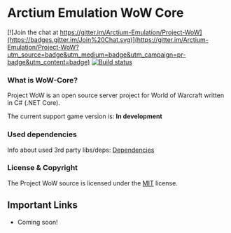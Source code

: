 # Arctium Emulation WoW Core

[![Join the chat at https://gitter.im/Arctium-Emulation/Project-WoW](https://badges.gitter.im/Join%20Chat.svg)](https://gitter.im/Arctium-Emulation/Project-WoW?utm_source=badge&utm_medium=badge&utm_campaign=pr-badge&utm_content=badge) [![Build status](https://ci.appveyor.com/api/projects/status/aaoegmcmp5emmom4/branch/master?svg=true)](https://ci.appveyor.com/project/Fabi/project-wow/branch/master)

### What is WoW-Core?

Project WoW is an open source server project for World of Warcraft written in C# (.NET Core).

The current support game version is: **In development**

### Used dependencies
Info about used 3rd party libs/deps: [Dependencies](https://github.com/Arctium-Emulation/WoW-Core/blob/master/deps/README.md)

### License & Copyright

The Project WoW source is licensed under the [MIT](https://github.com/Arctium-Emulation/WoW-Core/blob/master/LICENSE) license.

## Important Links

- Coming soon!
